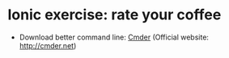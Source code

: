 # Ionic exercise: rate your coffee

* Download better command line: [Cmder](https://github.com/cmderdev/cmder/releases/download/v1.2.9/cmder_mini.zip) (Official website: http://cmder.net)